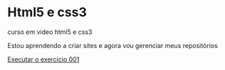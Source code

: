 # Html5 e css3
  curso em video html5 e css3 

Estou aprendendo a criar sites e agora vou gerenciar meus repositórios

<a href="https://suelenfermino.github.io/html-e-css/exercicios/ex001/index.html">Executar o exercicio 001 </a>